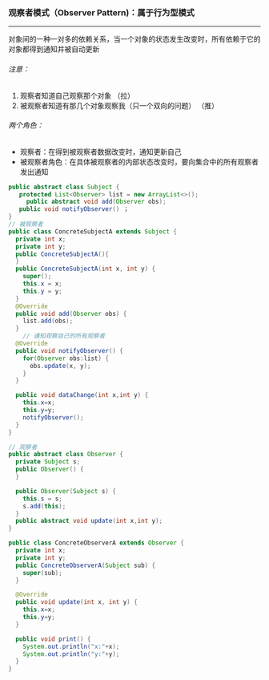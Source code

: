 ### 观察者模式（Observer Pattern)：属于行为型模式

------

  对象间的一种一对多的依赖关系，当一个对象的状态发生改变时，所有依赖于它的对象都得到通知并被自动更新

###### 注意：

1. 观察者知道自己观察那个对象 （拉）
2. 被观察者知道有那几个对象观察我（只一个双向的问题） （推）

###### 两个角色： 

- 观察者：在得到被观察者数据改变时，通知更新自己
- 被观察者角色：在具体被观察者的内部状态改变时，要向集合中的所有观察者发出通知

```java
public abstract class Subject {
   protected List<Observer> list = new ArrayList<>();
	 public abstract void add(Observer obs);
   public void notifyObserver() ；
}
// 被观察者
public class ConcreteSubjectA extends Subject {
  private int x;
  private int y;
  public ConcreteSubjectA(){
  }
  public ConcreteSubjectA(int x, int y) {
    super();
    this.x = x;
    this.y = y;
  }
  @Override
  public void add(Observer obs) {
    list.add(obs);
  }
	// 通知观察自己的所有观察者
  @Override
  public void notifyObserver() {
    for(Observer obs:list) {
      obs.update(x, y);
    }
  }

  public void dataChange(int x,int y) {
    this.x=x;
    this.y=y;
    notifyObserver();
  }
}

// 观察者
public abstract class Observer {
  private Subject s;
  public Observer() {
  }

  public Observer(Subject s) {
    this.s = s;
    s.add(this);
  }
  public abstract void update(int x,int y);
}

public class ConcreteObserverA extends Observer {
  private int x;
  private int y;
  public ConcreteObserverA(Subject sub) {
    super(sub);
  }

  @Override
  public void update(int x, int y) {
    this.x=x;
    this.y=y;
  }

  public void print() {
    System.out.println("x:"+x);
    System.out.println("y:"+y);
  }
}
```



